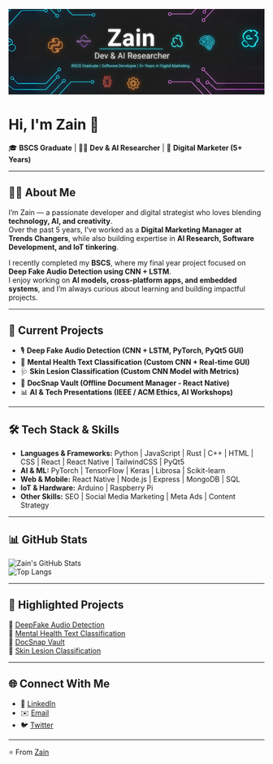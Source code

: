 <p align="center">
  <img src="Untitled design (1).png" alt="Zain - Dev & AI Researcher" />
</p>

# Hi, I'm Zain 👋  

🎓 **BSCS Graduate** | 🧑‍💻 **Dev & AI Researcher** | 🚀 **Digital Marketer (5+ Years)**  

---

## 👨‍💼 About Me
I’m Zain — a passionate developer and digital strategist who loves blending **technology, AI, and creativity**.  
Over the past 5 years, I’ve worked as a **Digital Marketing Manager at Trends Changers**, while also building expertise in **AI Research, Software Development, and IoT tinkering**.  

I recently completed my **BSCS**, where my final year project focused on **Deep Fake Audio Detection using CNN + LSTM**.  
I enjoy working on **AI models, cross-platform apps, and embedded systems**, and I’m always curious about learning and building impactful projects.  

---

## 🔭 Current Projects
- 🎙️ **Deep Fake Audio Detection (CNN + LSTM, PyTorch, PyQt5 GUI)**  
- 💬 **Mental Health Text Classification (Custom CNN + Real-time GUI)**  
- 🩺 **Skin Lesion Classification (Custom CNN Model with Metrics)**  
- 📱 **DocSnap Vault (Offline Document Manager - React Native)**  
- 📊 **AI & Tech Presentations (IEEE / ACM Ethics, AI Workshops)**  

---

## 🛠 Tech Stack & Skills
- **Languages & Frameworks:** Python | JavaScript | Rust | C++ | HTML | CSS | React | React Native | TailwindCSS | PyQt5  
- **AI & ML:** PyTorch | TensorFlow | Keras | Librosa | Scikit-learn  
- **Web & Mobile:** React Native | Node.js | Express | MongoDB | SQL  
- **IoT & Hardware:** Arduino | Raspberry Pi  
- **Other Skills:** SEO | Social Media Marketing | Meta Ads | Content Strategy  

---

## 📊 GitHub Stats
![Zain's GitHub Stats](https://github-readme-stats.vercel.app/api?username=zainali50p&show_icons=true&theme=tokyonight)  
![Top Langs](https://github-readme-stats.vercel.app/api/top-langs/?username=zainali50p&layout=compact&theme=tokyonight)  

---

## 🌟 Highlighted Projects
🔹 [DeepFake Audio Detection](https://github.com/zainali50p/DeepFake-Audio-Detection)  
🔹 [Mental Health Text Classification](https://github.com/zainali50p/MentalHealth-AI)  
🔹 [DocSnap Vault](https://github.com/zainali50p/DocSnap-Vault)  
🔹 [Skin Lesion Classification](https://github.com/zainali50p/SkinLesion-CNN)  

---

## 🌐 Connect With Me
- 💼 [LinkedIn](https://linkedin.com/in/yourprofile)  
- ✉️ [Email](mailto:youremail@example.com)  
- 🐦 [Twitter](https://twitter.com/yourprofile)  

---

⭐️ From [Zain](https://github.com/zainali50p)

